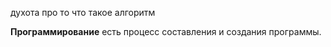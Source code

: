 духота про то что такое алгоритм

**Программирование** есть процесс составления и создания программы.
